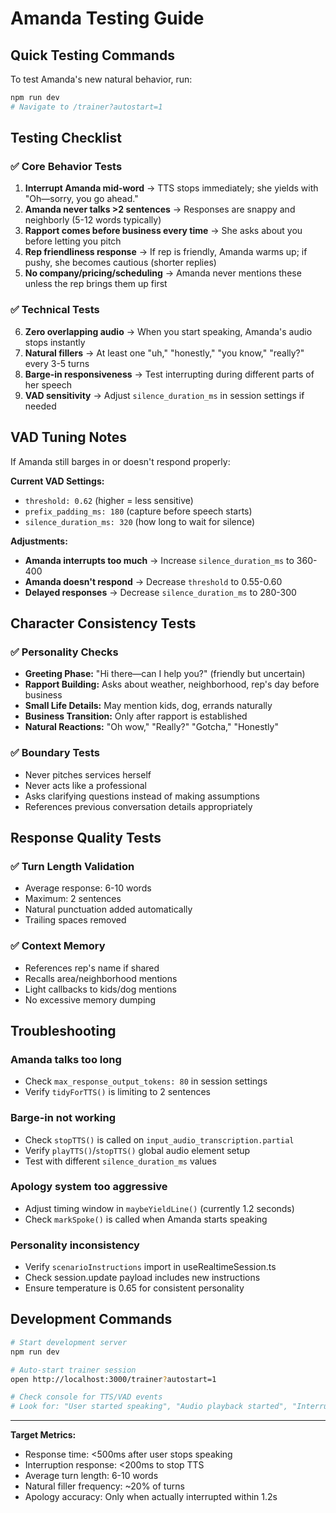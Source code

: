 # Amanda Testing Guide

## Quick Testing Commands

To test Amanda's new natural behavior, run:

```bash
npm run dev
# Navigate to /trainer?autostart=1
```

## Testing Checklist

### ✅ Core Behavior Tests

1. **Interrupt Amanda mid-word** → TTS stops immediately; she yields with "Oh—sorry, you go ahead."
2. **Amanda never talks >2 sentences** → Responses are snappy and neighborly (5-12 words typically)
3. **Rapport comes before business every time** → She asks about you before letting you pitch
4. **Rep friendliness response** → If rep is friendly, Amanda warms up; if pushy, she becomes cautious (shorter replies)
5. **No company/pricing/scheduling** → Amanda never mentions these unless the rep brings them up first

### ✅ Technical Tests

6. **Zero overlapping audio** → When you start speaking, Amanda's audio stops instantly
7. **Natural fillers** → At least one "uh," "honestly," "you know," "really?" every 3-5 turns
8. **Barge-in responsiveness** → Test interrupting during different parts of her speech
9. **VAD sensitivity** → Adjust `silence_duration_ms` in session settings if needed

## VAD Tuning Notes

If Amanda still barges in or doesn't respond properly:

**Current VAD Settings:**
- `threshold: 0.62` (higher = less sensitive)
- `prefix_padding_ms: 180` (capture before speech starts)  
- `silence_duration_ms: 320` (how long to wait for silence)

**Adjustments:**
- **Amanda interrupts too much** → Increase `silence_duration_ms` to 360-400
- **Amanda doesn't respond** → Decrease `threshold` to 0.55-0.60
- **Delayed responses** → Decrease `silence_duration_ms` to 280-300

## Character Consistency Tests

### ✅ Personality Checks

- **Greeting Phase:** "Hi there—can I help you?" (friendly but uncertain)
- **Rapport Building:** Asks about weather, neighborhood, rep's day before business
- **Small Life Details:** May mention kids, dog, errands naturally
- **Business Transition:** Only after rapport is established
- **Natural Reactions:** "Oh wow," "Really?" "Gotcha," "Honestly"

### ✅ Boundary Tests

- Never pitches services herself
- Never acts like a professional
- Asks clarifying questions instead of making assumptions
- References previous conversation details appropriately

## Response Quality Tests

### ✅ Turn Length Validation

- Average response: 6-10 words
- Maximum: 2 sentences
- Natural punctuation added automatically
- Trailing spaces removed

### ✅ Context Memory

- References rep's name if shared
- Recalls area/neighborhood mentions  
- Light callbacks to kids/dog mentions
- No excessive memory dumping

## Troubleshooting

### Amanda talks too long
- Check `max_response_output_tokens: 80` in session settings
- Verify `tidyForTTS()` is limiting to 2 sentences

### Barge-in not working
- Check `stopTTS()` is called on `input_audio_transcription.partial`
- Verify `playTTS()`/`stopTTS()` global audio element setup
- Test with different `silence_duration_ms` values

### Apology system too aggressive
- Adjust timing window in `maybeYieldLine()` (currently 1.2 seconds)
- Check `markSpoke()` is called when Amanda starts speaking

### Personality inconsistency
- Verify `scenarioInstructions` import in useRealtimeSession.ts
- Check session.update payload includes new instructions
- Ensure temperature is 0.65 for consistent personality

## Development Commands

```bash
# Start development server
npm run dev

# Auto-start trainer session
open http://localhost:3000/trainer?autostart=1

# Check console for TTS/VAD events
# Look for: "User started speaking", "Audio playback started", "Interruption detected"
```

---

**Target Metrics:**
- Response time: <500ms after user stops speaking
- Interruption response: <200ms to stop TTS
- Average turn length: 6-10 words  
- Natural filler frequency: ~20% of turns
- Apology accuracy: Only when actually interrupted within 1.2s

